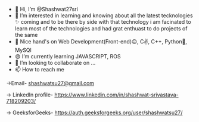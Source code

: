 - 👋 Hi, I’m @Shashwat27sri
- 👀 I’m interested in learning and knowing about all the latest tecknologies ✨ coming 
and to be there by side with that technology i am facinated to learn most of the technologies
and had grat enthuast to do projects of the same
- 🌱 Nice hand's on  Web Development(Front-end)😉, C✌, C++, Python🐍, MySQl
- 😄 I’m currently learning JAVASCRIPT, ROS
- 💞️ I’m looking to collaborate on ...
- 📫 How to reach me 

->Email- shashwatsu27@gmail.com 

-> LinkedIn profile- https://www.linkedin.com/in/shashwat-srivastava-718209203/ 

-> GeeksforGeeks- https://auth.geeksforgeeks.org/user/shashwatsu27/ 
                     
<!---
Shashwat27sri/Shashwat27sri is a ✨ special ✨ repository because its `README.md` (this file) appears on your GitHub profile.
You can click the Preview link to take a look at your changes.
--->

